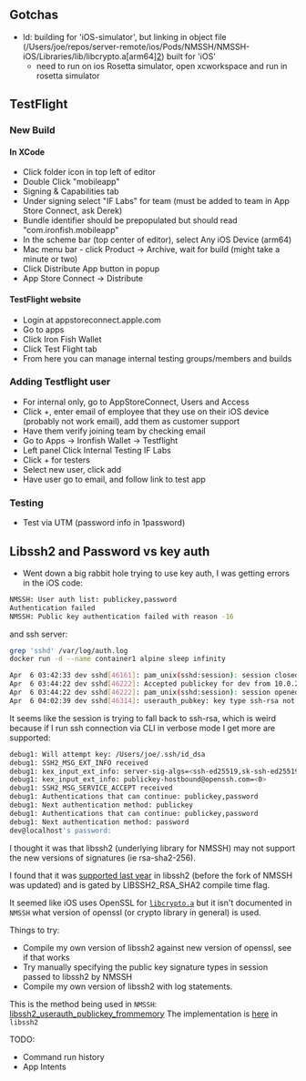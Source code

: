 ## Gotchas

- ld: building for 'iOS-simulator', but linking in object file (/Users/joe/repos/server-remote/ios/Pods/NMSSH/NMSSH-iOS/Libraries/lib/libcrypto.a[arm64][2](aes_cbc.o)) built for 'iOS'
    - need to run on ios Rosetta simulator, open xcworkspace and run in rosetta simulator

## TestFlight

### New Build

#### In XCode

- Click folder icon in top left of editor
- Double Click "mobileapp"
- Signing & Capabilities tab
- Under signing select "IF Labs" for team (must be added to team in App Store Connect, ask Derek)
- Bundle identifier should be prepopulated but should read "com.ironfish.mobileapp"
- In the scheme bar (top center of editor), select Any iOS Device (arm64)
- Mac menu bar - click Product -> Archive, wait for build (might take a minute or two)
- Click Distribute App button in popup
- App Store Connect -> Distribute

#### TestFlight website

- Login at appstoreconnect.apple.com
- Go to apps
- Click Iron Fish Wallet
- Click Test Flight tab
- From here you can manage internal testing groups/members and builds

### Adding Testflight user

- For internal only, go to AppStoreConnect, Users and Access
- Click +, enter email of employee that they use on their iOS device (probably not work email), add them as customer support
- Have them verify joining team by checking email
- Go to Apps -> Ironfish Wallet -> Testflight
- Left panel Click Internal Testing IF Labs
- Click + for testers
- Select new user, click add
- Have user go to email, and follow link to test app

### Testing

- Test via UTM (password info in 1password)

## Libssh2 and Password vs key auth

- Went down a big rabbit hole trying to use key auth, I was getting errors in the iOS code:
```bash
NMSSH: User auth list: publickey,password
Authentication failed
NMSSH: Public key authentication failed with reason -16
```

and ssh server:
```bash
grep 'sshd' /var/log/auth.log
docker run -d --name container1 alpine sleep infinity

Apr  6 03:42:33 dev sshd[46161]: pam_unix(sshd:session): session closed for user dev
Apr  6 03:44:22 dev sshd[46222]: Accepted publickey for dev from 10.0.2.2 port 57995 ssh2: RSA SHA256:1I7Ay1tgj/nmUI5W3c05jdbPpj8Qa5PuGWu1XNz0WHc
Apr  6 03:44:22 dev sshd[46222]: pam_unix(sshd:session): session opened for user dev(uid=1000) by (uid=0)
Apr  6 04:02:39 dev sshd[46314]: userauth_pubkey: key type ssh-rsa not in PubkeyAcceptedAlgorithms [preauth]
```

It seems like the session is trying to fall back to ssh-rsa, which is weird because if I run ssh connection via CLI in verbose mode I get more are supported:

```bash
debug1: Will attempt key: /Users/joe/.ssh/id_dsa
debug1: SSH2_MSG_EXT_INFO received
debug1: kex_input_ext_info: server-sig-algs=<ssh-ed25519,sk-ssh-ed25519@openssh.com,ssh-rsa,rsa-sha2-256,rsa-sha2-512,ssh-dss,ecdsa-sha2-nistp256,ecdsa-sha2-nistp384,ecdsa-sha2-nistp521,sk-ecdsa-sha2-nistp256@openssh.com,webauthn-sk-ecdsa-sha2-nistp256@openssh.com>
debug1: kex_input_ext_info: publickey-hostbound@openssh.com=<0>
debug1: SSH2_MSG_SERVICE_ACCEPT received
debug1: Authentications that can continue: publickey,password
debug1: Next authentication method: publickey
debug1: Authentications that can continue: publickey,password
debug1: Next authentication method: password
dev@localhost's password:
```

I thought it was that libssh2 (underlying library for NMSSH) may  not support the new versions of signatures (ie rsa-sha2-256).

I found that it was [supported last year](https://github.com/libssh2/libssh2/issues/536) in libssh2 (before the fork of NMSSH was updated) and is gated by LIBSSH2_RSA_SHA2 compile time flag.

It seemed like iOS uses OpenSSL for [`libcrypto.a`](https://github.com/speam/NMSSH/blob/master/NMSSH-iOS/Libraries/lib/libcrypto.a) but it isn't documented in `NMSSH` what version of openssl (or crypto library in general) is used.

Things to try:

- Compile my own version of libssh2 against new version of openssl, see if that works
- Try manually specifying the public key signature types in session passed to libssh2 by NMSSH
- Compile my own version of libssh2 with log statements.

This is the method being used in `NMSSH`:
[libssh2_userauth_publickey_frommemory](https://github.com/speam/NMSSH/blob/aca13f6a66ce61fa174b498a6f5d6f7bf63fb9a9/NMSSH-iOS/Libraries/include/libssh2/libssh2.h#L678)
The implementation is [here](https://github.com/libssh2/libssh2/blob/cba7f97506c1b8e5ff131bbbc57b5796ac634c56/src/userauth.c#L2017) in `libssh2`

TODO:

- Command run history
- App Intents

